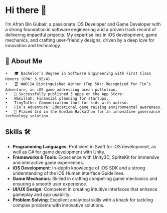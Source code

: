 # Hi there 👋
I’m Afrah Bin Gubair, a passionate iOS Developer and Game Developer with a strong foundation in software engineering and a proven track record of delivering impactful projects. My expertise lies in iOS development, game mechanics, and crafting user-friendly designs, driven by a deep love for innovation and technology.

## 🚀 About Me
	•	🎓 Bachelor’s Degree in Software Engineering with First Class Honors (GPA: 3.95/4).
	•	🏆 WWDC24 Distinguished Winner (Top 50): Recognized for Fin’s Adventure, an iOS game addressing ocean pollution.
	•	🌟 Successfully published 3 apps on the App Store:
	•	Wasillah: Financial planning for startups.
	•	TinyTalks: Communication tool for kids with autism.
	•	Fin’s Adventure: Educational game raising environmental awareness.
	•	🥉 Placed 3rd in the GovJam Hackathon for an innovative governance technology solution.
 
## Skills 🛠️

- **Programming Languages**: Proficient in Swift for iOS development, as well as C# for game development with Unity.
- **Frameworks & Tools**: Experience with Unity3D, SpriteKit for immersive and interactive game experiences.
- **iOS Development**: In-depth knowledge of iOS SDK and a strong understanding of the iOS Human Interface Guidelines.
- **Game Mechanics**: Skilled in crafting compelling game mechanics and ensuring a smooth user experience.
- **UI/UX Design**: Competent in creating intuitive interfaces that enhance gameplay and app usability.
- **Problem Solving**: Excellent analytical skills with a knack for tackling complex problems with innovative solutions.

<!--
**Afrah-saleh/Afrah-saleh** is a ✨ _special_ ✨ repository because its `README.md` (this file) appears on your GitHub profile.

Here are some ideas to get you started:

- 🔭 I’m currently working on ...
- 🌱 I’m currently learning ...
- 👯 I’m looking to collaborate on ...
- 🤔 I’m looking for help with ...
- 💬 Ask me about ...
- 📫 How to reach me: ...
- 😄 Pronouns: ...
- ⚡ Fun fact: ...
-->
